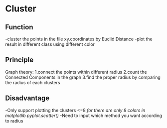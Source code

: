 # Cluster

## Function

-cluster the points in the file xy.coordinates by Euclid Distance
-plot the result in different class using different color

## Principle

Graph theory:
1.connect the points within different radius
2.count the Connected Components in the graph
3.find the proper radius by comparing the radius of each clusters

## Disadvantage

-Only support plotting the clusters <=8
*for there are only 8 colors in matplotlib.pyplot.scatter()*
-Need to input which method you want according to radius